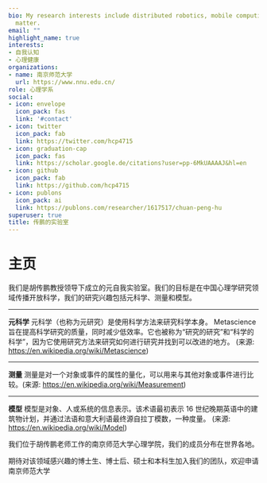 ```yaml
---
bio: My research interests include distributed robotics, mobile computing and programmable
  matter.
email: ""
highlight_name: true
interests:
- 自我认知
- 心理健康
organizations:
- name: 南京师范大学
  url: https://www.nnu.edu.cn/
role: 心理学系
social:
- icon: envelope
  icon_pack: fas
  link: '#contact'
- icon: twitter
  icon_pack: fab
  link: https://twitter.com/hcp4715
- icon: graduation-cap
  icon_pack: fas
  link: https://scholar.google.de/citations?user=pp-6MkUAAAAJ&hl=en
- icon: github
  icon_pack: fab
  link: https://github.com/hcp4715
- icon: publons
  icon_pack: ai
  link: https://publons.com/researcher/1617517/chuan-peng-hu
superuser: true
title: 传鹏的实验室
---
```


# 主页

我们是胡传鹏教授领导下成立的元自我实验室。我们的目标是在中国心理学研究领域传播开放科学，我们的研究兴趣包括元科学、测量和模型。


- - - - - -

**元科学**
元科学（也称为元研究）是使用科学方法来研究科学本身。 Metascience 旨在提高科学研究的质量，同时减少低效率。它也被称为“研究的研究”和“科学的科学”，因为它使用研究方法来研究如何进行研究并找到可以改进的地方。 (来源: https://en.wikipedia.org/wiki/Metascience)

- - - - - -

**测量**
测量是对一个对象或事件的属性的量化，可以用来与其他对象或事件进行比较。(来源: https://en.wikipedia.org/wiki/Measurement)

- - - - - -

**模型**
模型是对象、人或系统的信息表示。该术语最初表示 16 世纪晚期英语中的建筑物计划，并通过法语和意大利语最终源自拉丁模数，一种度量。 (来源: https://en.wikipedia.org/wiki/Model)

我们位于胡传鹏老师工作的南京师范大学心理学院，我们的成员分布在世界各地。

期待对该领域感兴趣的博士生、博士后、硕士和本科生加入我们的团队，欢迎申请南京师范大学